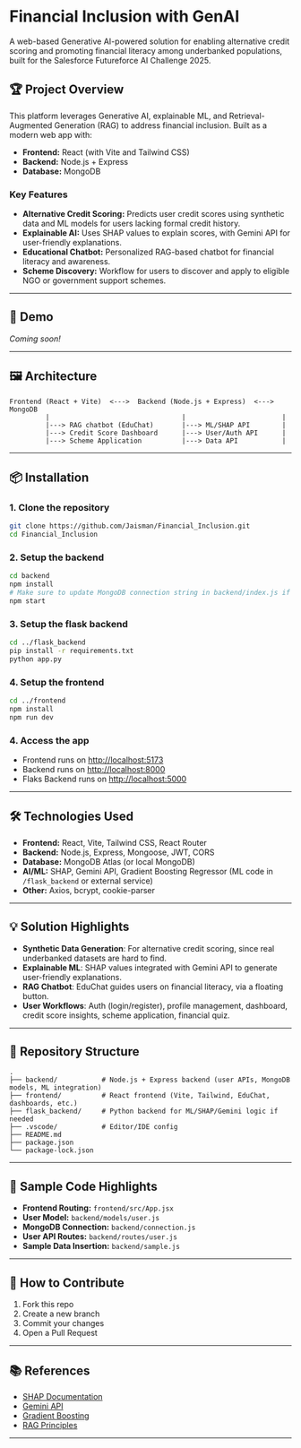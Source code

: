 # Financial Inclusion with GenAI

A web-based Generative AI-powered solution for enabling alternative credit scoring and promoting financial literacy among underbanked populations, built for the Salesforce Futureforce AI Challenge 2025.

## 🏆 Project Overview

This platform leverages Generative AI, explainable ML, and Retrieval-Augmented Generation (RAG) to address financial inclusion. Built as a modern web app with:

- **Frontend:** React (with Vite and Tailwind CSS)
- **Backend:** Node.js + Express
- **Database:** MongoDB

### Key Features

- **Alternative Credit Scoring:** Predicts user credit scores using synthetic data and ML models for users lacking formal credit history.
- **Explainable AI:** Uses SHAP values to explain scores, with Gemini API for user-friendly explanations.
- **Educational Chatbot:** Personalized RAG-based chatbot for financial literacy and awareness.
- **Scheme Discovery:** Workflow for users to discover and apply to eligible NGO or government support schemes.

---

## 🚀 Demo

_Coming soon!_

---

## 🖼️ Architecture

```
Frontend (React + Vite)  <--->  Backend (Node.js + Express)  <--->  MongoDB
         |                                 |                        |
         |---> RAG chatbot (EduChat)       |---> ML/SHAP API        |
         |---> Credit Score Dashboard      |---> User/Auth API      |
         |---> Scheme Application          |---> Data API           |
```

---

## 📦 Installation

### 1. Clone the repository

```bash
git clone https://github.com/Jaisman/Financial_Inclusion.git
cd Financial_Inclusion
```

### 2. Setup the backend

```bash
cd backend
npm install
# Make sure to update MongoDB connection string in backend/index.js if needed
npm start
```

### 3. Setup the flask backend
```bash
cd ../flask_backend
pip install -r requirements.txt
python app.py
```

### 4. Setup the frontend

```bash
cd ../frontend
npm install
npm run dev
```

### 4. Access the app

- Frontend runs on [http://localhost:5173](http://localhost:5173)
- Backend runs on [http://localhost:8000](http://localhost:8000)
- Flaks Backend runs on [http://localhost:5000](http://localhost:5000)

---

## 🛠️ Technologies Used

- **Frontend:** React, Vite, Tailwind CSS, React Router
- **Backend:** Node.js, Express, Mongoose, JWT, CORS
- **Database:** MongoDB Atlas (or local MongoDB)
- **AI/ML:** SHAP, Gemini API, Gradient Boosting Regressor (ML code in `/flask_backend` or external service)
- **Other:** Axios, bcrypt, cookie-parser

---

## 💡 Solution Highlights

- **Synthetic Data Generation**: For alternative credit scoring, since real underbanked datasets are hard to find.
- **Explainable ML**: SHAP values integrated with Gemini API to generate user-friendly explanations.
- **RAG Chatbot**: EduChat guides users on financial literacy, via a floating button.
- **User Workflows**: Auth (login/register), profile management, dashboard, credit score insights, scheme application, financial quiz.

---

## 📁 Repository Structure

```
.
├── backend/           # Node.js + Express backend (user APIs, MongoDB models, ML integration)
├── frontend/          # React frontend (Vite, Tailwind, EduChat, dashboards, etc.)
├── flask_backend/     # Python backend for ML/SHAP/Gemini logic if needed
├── .vscode/           # Editor/IDE config
├── README.md
├── package.json
└── package-lock.json
```

---

## 🔑 Sample Code Highlights

- **Frontend Routing:** `frontend/src/App.jsx`
- **User Model:** `backend/models/user.js`
- **MongoDB Connection:** `backend/connection.js`
- **User API Routes:** `backend/routes/user.js`
- **Sample Data Insertion:** `backend/sample.js`

---

## 📝 How to Contribute

1. Fork this repo
2. Create a new branch
3. Commit your changes
4. Open a Pull Request

---

## 📚 References

- [SHAP Documentation](https://shap.readthedocs.io/)
- [Gemini API](https://ai.google.dev/gemini-api/docs/)
- [Gradient Boosting](https://scikit-learn.org/stable/modules/ensemble.html#gradient-boosting)
- [RAG Principles](https://www.pinecone.io/learn/retrieval-augmented-generation/)

---

